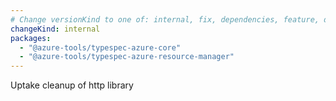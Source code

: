```yaml
---
# Change versionKind to one of: internal, fix, dependencies, feature, deprecation, breaking
changeKind: internal
packages:
  - "@azure-tools/typespec-azure-core"
  - "@azure-tools/typespec-azure-resource-manager"
---
```


Uptake cleanup of http library
